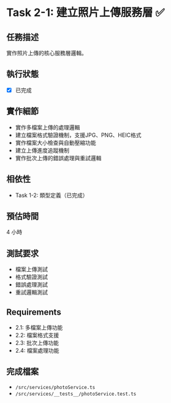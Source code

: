 # Task 2-1: 建立照片上傳服務層 ✅

## 任務描述
實作照片上傳的核心服務層邏輯。

## 執行狀態
- [x] 已完成

## 實作細節
- 實作多檔案上傳的處理邏輯
- 建立檔案格式驗證機制，支援JPG、PNG、HEIC格式
- 實作檔案大小檢查與自動壓縮功能
- 建立上傳進度追蹤機制
- 實作批次上傳的錯誤處理與重試邏輯

## 相依性
- Task 1-2: 類型定義（已完成）

## 預估時間
4 小時

## 測試要求
- 檔案上傳測試
- 格式驗證測試
- 錯誤處理測試
- 重試邏輯測試

## Requirements
- 2.1: 多檔案上傳功能
- 2.2: 檔案格式支援
- 2.3: 批次上傳功能
- 2.4: 檔案處理功能

## 完成檔案
- `/src/services/photoService.ts`
- `/src/services/__tests__/photoService.test.ts`